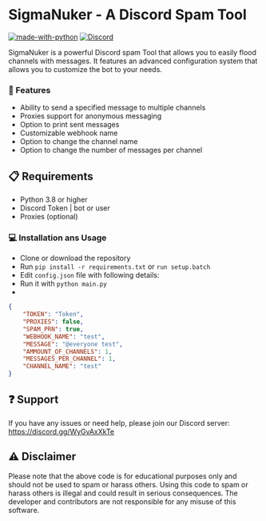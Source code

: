 # SigmaNuker - A Discord Spam Tool

[![made-with-python](https://img.shields.io/badge/Made%20with-Python-1f425f.svg)](https://www.python.org/)
[![Discord](https://img.shields.io/discord/1068951240043659365.svg?label=&logo=discord&logoColor=ffffff&color=7389D8&labelColor=6A7EC2)](https://discord.gg/1068951240043659365)


SigmaNuker is a powerful Discord spam Tool that allows you to easily flood channels with messages. It features an advanced configuration system that allows you to customize the bot to your needs.

### 🚀 Features
- Ability to send a specified message to multiple channels
- Proxies support for anonymous messaging
- Option to print sent messages
- Customizable webhook name
- Option to change the channel name
- Option to change the number of messages per channel

## 📋 Requirements
- Python 3.8 or higher
- Discord Token | bot or user
- Proxies (optional)


### 💻 Installation ans Usage
- Clone or download the repository 
- Run `pip install -r requirements.txt` or `run setup.batch`
- Edit `config.json` file with following details:
- Run it with `python main.py`
- 
```json
{
    "TOKEN": "Token",
    "PROXIES": false,
    "SPAM_PRN": true,
    "WEBHOOK_NAME": "test",
    "MESSAGE": "@everyone test",
    "AMMOUNT_OF_CHANNELS": 1,
    "MESSAGES_PER_CHANNEL": 1,
    "CHANNEL_NAME": "test"
}
```

## :question: Support
If you have any issues or need help, please join our Discord server: https://discord.gg/WyGvAxXkTe

## :warning: Disclaimer

Please note that the above code is for educational purposes only and should not be used to spam or harass others. Using this code to spam or harass others is illegal and could result in serious consequences. The developer and contributors are not responsible for any misuse of this software.


